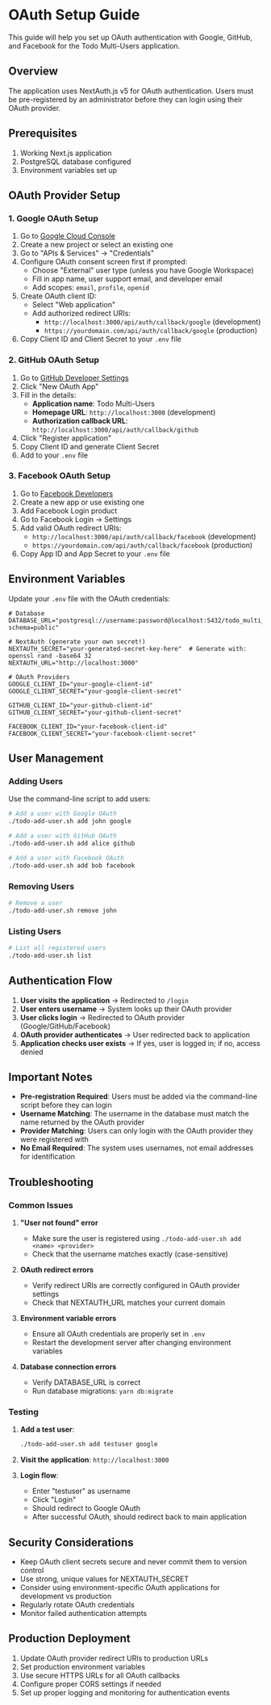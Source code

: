 # OAuth Setup Guide

This guide will help you set up OAuth authentication with Google, GitHub, and Facebook for the Todo Multi-Users application.

## Overview

The application uses NextAuth.js v5 for OAuth authentication. Users must be pre-registered by an administrator before they can login using their OAuth provider.

## Prerequisites

1. Working Next.js application
2. PostgreSQL database configured
3. Environment variables set up

## OAuth Provider Setup

### 1. Google OAuth Setup

1. Go to [Google Cloud Console](https://console.cloud.google.com/)
2. Create a new project or select an existing one
3. Go to "APIs & Services" → "Credentials"
4. Configure OAuth consent screen first if prompted:
   - Choose "External" user type (unless you have Google Workspace)
   - Fill in app name, user support email, and developer email
   - Add scopes: `email`, `profile`, `openid`
5. Create OAuth client ID:
   - Select "Web application"
   - Add authorized redirect URIs:
     - `http://localhost:3000/api/auth/callback/google` (development)
     - `https://yourdomain.com/api/auth/callback/google` (production)
6. Copy Client ID and Client Secret to your `.env` file

### 2. GitHub OAuth Setup

1. Go to [GitHub Developer Settings](https://github.com/settings/developers)
2. Click "New OAuth App"
3. Fill in the details:
   - **Application name**: Todo Multi-Users
   - **Homepage URL**: `http://localhost:3000` (development)
   - **Authorization callback URL**: `http://localhost:3000/api/auth/callback/github`
4. Click "Register application"
5. Copy Client ID and generate Client Secret
6. Add to your `.env` file

### 3. Facebook OAuth Setup

1. Go to [Facebook Developers](https://developers.facebook.com/)
2. Create a new app or use existing one
3. Add Facebook Login product
4. Go to Facebook Login → Settings
5. Add valid OAuth redirect URIs:
   - `http://localhost:3000/api/auth/callback/facebook` (development)
   - `https://yourdomain.com/api/auth/callback/facebook` (production)
6. Copy App ID and App Secret to your `.env` file

## Environment Variables

Update your `.env` file with the OAuth credentials:

```env
# Database
DATABASE_URL="postgresql://username:password@localhost:5432/todo_multi_users?schema=public"

# NextAuth (generate your own secret!)
NEXTAUTH_SECRET="your-generated-secret-key-here"  # Generate with: openssl rand -base64 32
NEXTAUTH_URL="http://localhost:3000"

# OAuth Providers
GOOGLE_CLIENT_ID="your-google-client-id"
GOOGLE_CLIENT_SECRET="your-google-client-secret"

GITHUB_CLIENT_ID="your-github-client-id"
GITHUB_CLIENT_SECRET="your-github-client-secret"

FACEBOOK_CLIENT_ID="your-facebook-client-id"
FACEBOOK_CLIENT_SECRET="your-facebook-client-secret"
```

## User Management

### Adding Users

Use the command-line script to add users:

```bash
# Add a user with Google OAuth
./todo-add-user.sh add john google

# Add a user with GitHub OAuth
./todo-add-user.sh add alice github

# Add a user with Facebook OAuth
./todo-add-user.sh add bob facebook
```

### Removing Users

```bash
# Remove a user
./todo-add-user.sh remove john
```

### Listing Users

```bash
# List all registered users
./todo-add-user.sh list
```

## Authentication Flow

1. **User visits the application** → Redirected to `/login`
2. **User enters username** → System looks up their OAuth provider
3. **User clicks login** → Redirected to OAuth provider (Google/GitHub/Facebook)
4. **OAuth provider authenticates** → User redirected back to application
5. **Application checks user exists** → If yes, user is logged in; if no, access denied

## Important Notes

- **Pre-registration Required**: Users must be added via the command-line script before they can login
- **Username Matching**: The username in the database must match the name returned by the OAuth provider
- **Provider Matching**: Users can only login with the OAuth provider they were registered with
- **No Email Required**: The system uses usernames, not email addresses for identification

## Troubleshooting

### Common Issues

1. **"User not found" error**

   - Make sure the user is registered using `./todo-add-user.sh add <name> <provider>`
   - Check that the username matches exactly (case-sensitive)

2. **OAuth redirect errors**

   - Verify redirect URIs are correctly configured in OAuth provider settings
   - Check that NEXTAUTH_URL matches your current domain

3. **Environment variable errors**

   - Ensure all OAuth credentials are properly set in `.env`
   - Restart the development server after changing environment variables

4. **Database connection errors**
   - Verify DATABASE_URL is correct
   - Run database migrations: `yarn db:migrate`

### Testing

1. **Add a test user**:

   ```bash
   ./todo-add-user.sh add testuser google
   ```

2. **Visit the application**: `http://localhost:3000`

3. **Login flow**:
   - Enter "testuser" as username
   - Click "Login"
   - Should redirect to Google OAuth
   - After successful OAuth, should redirect back to main application

## Security Considerations

- Keep OAuth client secrets secure and never commit them to version control
- Use strong, unique values for NEXTAUTH_SECRET
- Consider using environment-specific OAuth applications for development vs production
- Regularly rotate OAuth credentials
- Monitor failed authentication attempts

## Production Deployment

1. Update OAuth provider redirect URIs to production URLs
2. Set production environment variables
3. Use secure HTTPS URLs for all OAuth callbacks
4. Configure proper CORS settings if needed
5. Set up proper logging and monitoring for authentication events

